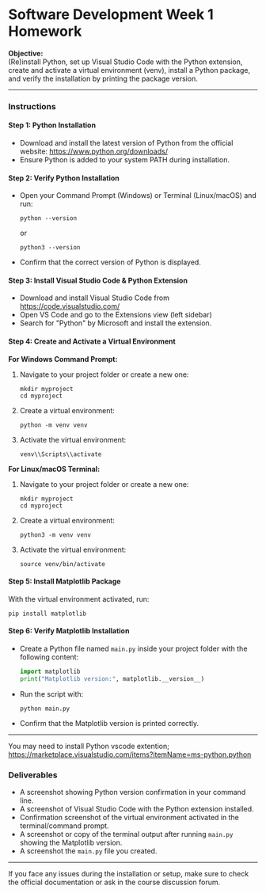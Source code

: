 # Software Development Week 1 Homework

**Objective:**  
(Re)install Python, set up Visual Studio Code with the Python extension, create and activate a virtual environment (venv), install a Python package, and verify the installation by printing the package version.

---

### Instructions

#### Step 1: Python Installation  
- Download and install the latest version of Python from the official website: https://www.python.org/downloads/  
- Ensure Python is added to your system PATH during installation.

#### Step 2: Verify Python Installation  
- Open your Command Prompt (Windows) or Terminal (Linux/macOS) and run:  
  ```
  python --version
  ```  
  or  
  ```
  python3 --version
  ```  
- Confirm that the correct version of Python is displayed.

#### Step 3: Install Visual Studio Code & Python Extension  
- Download and install Visual Studio Code from https://code.visualstudio.com/  
- Open VS Code and go to the Extensions view (left sidebar)  
- Search for "Python" by Microsoft and install the extension.

#### Step 4: Create and Activate a Virtual Environment

**For Windows Command Prompt:**

1. Navigate to your project folder or create a new one:  
   ```
   mkdir myproject
   cd myproject
   ```
2. Create a virtual environment:  
   ```
   python -m venv venv
   ```
3. Activate the virtual environment:  
   ```
   venv\\Scripts\\activate
   ```

**For Linux/macOS Terminal:**

1. Navigate to your project folder or create a new one:  
   ```
   mkdir myproject
   cd myproject
   ```
2. Create a virtual environment:  
   ```
   python3 -m venv venv
   ```
3. Activate the virtual environment:  
   ```
   source venv/bin/activate
   ```

#### Step 5: Install Matplotlib Package  
With the virtual environment activated, run:  
```
pip install matplotlib
```

#### Step 6: Verify Matplotlib Installation  
- Create a Python file named `main.py` inside your project folder with the following content:
  ``` python
  import matplotlib
  print("Matplotlib version:", matplotlib.__version__)
  ```

- Run the script with:  
  ```
  python main.py
  ```
- Confirm that the Matplotlib version is printed correctly.

---


You may need to install Python vscode extention;
https://marketplace.visualstudio.com/items?itemName=ms-python.python

### Deliverables

- A screenshot showing Python version confirmation in your command line.  
- A screenshot of Visual Studio Code with the Python extension installed.  
- Confirmation screenshot of the virtual environment activated in the terminal/command prompt.  
- A screenshot or copy of the terminal output after running `main.py` showing the Matplotlib version.  
- A screenshot the `main.py` file you created.

---

If you face any issues during the installation or setup, make sure to check the official documentation or ask in the course discussion forum.

